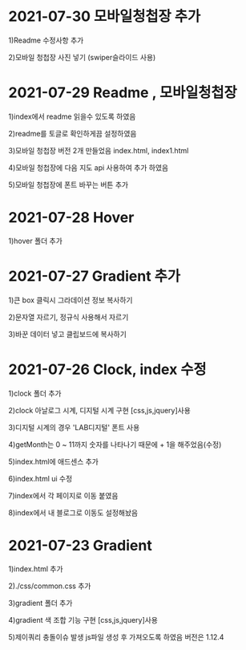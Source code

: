 # 2021-07-30 모바일청첩장 추가
1)Readme 수정사항 추가

2)모바일 청첩장 사진 넣기 (swiper슬라이드 사용) 


# 2021-07-29 Readme , 모바일청첩장
1)index에서 readme 읽을수 있도록 하였음 

2)readme를 토글로 확인하게끔 설정하였음

3)모바일 청첩장 버전 2개 만들었음 index.html, index1.html

4)모바일 청첩장에 다음 지도 api 사용하여 추가 하였음

5)모바일 청첩장에 폰트 바꾸는 버튼 추가


# 2021-07-28 Hover 
1)hover 폴더 추가


# 2021-07-27 Gradient 추가
1)큰 box 클릭시 그라데이션 정보 복사하기

2)문자열 자르기, 정규식 사용해서 자르기

3)바꾼 데이터 넣고 클립보드에 복사하기


# 2021-07-26 Clock, index 수정
1)clock 폴더 추가

2)clock 아날로그 시계, 디지털 시계 구현 [css,js,jquery]사용

3)디지털 시계의 경우 'LAB디지털' 폰트 사용

4)getMonth는 0 ~ 11까지 숫자를 나타나기 때문에 + 1을 해주었음(수정)

5)index.html에 애드센스 추가

6)index.html ui 수정

7)index에서 각 페이지로 이동 붙였음

8)index에서 내 블로그로 이동도 설정해놨음


# 2021-07-23 Gradient
1)index.html 추가 

2)./css/common.css 추가

3)gradient 폴더 추가

4)gradient 색 조합 기능 구현 [css,js,jquery]사용

5)제이쿼리 충돌이슈 발생 js파일 생성 후 가져오도록 하였음 버전은 1.12.4
